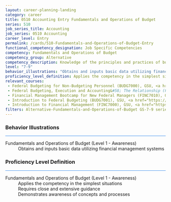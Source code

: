 ```yaml
---
layout: career-planning-landing
category: career
title: 0510 Accounting Entry Fundamentals and Operations of Budget
series: 510
job_series_title: Accounting
job_series: 0510 Accounting
career_level: Entry
permalink: /cards/510-Fundamentals-and-Operations-of-Budget-Entry
functional_competency_designation: Job Specific Competencies
competency: Fundamentals and Operations of Budget
competency_group: Alternative
competency_description: Knowledge of the principles and practices of budget administration and analysis; including preparing, justifying, reporting on, and executing the budget; and the relationships among program, budget, accounting, and reporting systems
level: "7-9"
behavior_illustrations: "Obtains and inputs basic data utilizing financial management systems"
proficiency_level_definition: Applies the competency in the simplest situations ? Requires close and extensive guidance ? Demonstrates awareness of concepts and processes
relevant_courses: 
 - Federal Budgeting for Non-Budgeting Personnel (BUDG7000), GSU, <a href="https://www.LearnAtGSUSA.com/BUDG7001">https://www.LearnAtGSUSA.com/BUDG7001</a>
 - Federal Budgeting, Execution and Accounting&#58; The Relationship (FINC8300), GSU, <a href="https://www.LearnAtGSUSA.com/FINC8301">https://www.LearnAtGSUSA.com/FINC8301</a>
 - Financial Management Bootcamp for New Federal Managers (FINC7010), GSU, <a href="https://www.LearnAtGSUSA.com/FINC7011">https://www.LearnAtGSUSA.com/FINC7011</a>
 - Introduction to Federal Budgeting (BUDG7001), GSU, <a href="https://www.LearnAtGSUSA.com/BUDG7002">https://www.LearnAtGSUSA.com/BUDG7002</a>
 - Introduction to Financial Management (FINC7000), GSU, <a href="https://www.LearnAtGSUSA.com/FINC7001">https://www.LearnAtGSUSA.com/FINC7001</a>
filters: Alternative-Fundamentals-and-Operations-of-Budget GS-7-9 series-0510
---
```


<div class="desktop:grid-col-6 margin-y-3">
  <div class="border-top-2 bg-white padding-3 shadow-5 height-full members-hover border-1px button-border border-top-blue radius-lg card-text-color">
    <h3>Behavior Illustrations</h3>
    <hr style="background-color: #2680EB !important;"/>
    <dl class="text-base card-content-color"><dt>Fundamentals and Operations of Budget (Level 1 - Awareness)</dt><dd>Obtains and inputs basic data utilizing financial management systems</dd></dl>
  </div>
</div>
<div class="desktop:grid-col-6 margin-y-3">
  <div class="border-top-2 bg-white padding-3 shadow-5 height-full members-hover border-1px button-border border-top-blue radius-lg card-text-color">
    <h3>Proficiency Level Definition</h3>
     <hr style="background-color: #2680EB !important;"/>
    <dl class="text-base card-content-color"><dt>Fundamentals and Operations of Budget (Level 1 - Awareness)</dt><dd>Applies the competency in the simplest situations </dd><dd> Requires close and extensive guidance </dd><dd> Demonstrates awareness of concepts and processes</dd></dl>
  </div>
</div>